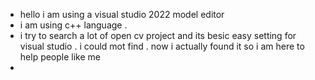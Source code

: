 - hello i am using a visual studio 2022 model editor
- i am using c++ language .
- i try to search a lot of open cv project and its besic easy setting for visual studio . i could mot find . now i actually found it so i am here to help people like me
- 

<!---
sabinnmc/sabinnmc is a ✨ special ✨ repository because its `README.md` (this file) appears on your GitHub profile.
You can click the Preview link to take a look at your changes.
--->
